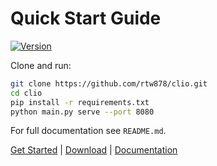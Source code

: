 # Quick Start Guide

[![Version](https://img.shields.io/badge/version-2.0-blue)](https://github.com/rtw878/clio)

Clone and run:

```bash
git clone https://github.com/rtw878/clio.git
cd clio
pip install -r requirements.txt
python main.py serve --port 8080
```

For full documentation see `README.md`.

[Get Started](#) | [Download](https://github.com/rtw878/clio) | [Documentation](README.md)
